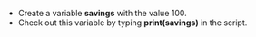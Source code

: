 + Create a variable **savings** with the value 100.
+ Check out this variable by typing **print(savings)** in the script.
